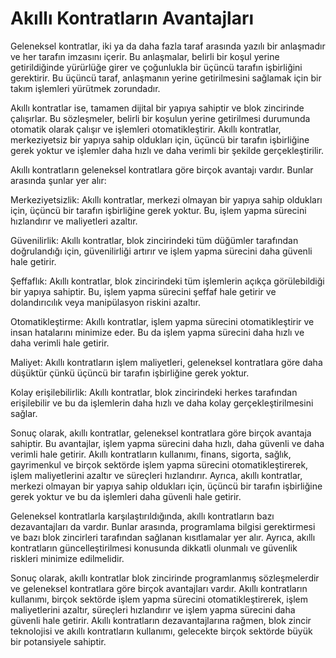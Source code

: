 # Akıllı Kontratların Avantajları

Geleneksel kontratlar, iki ya da daha fazla taraf arasında yazılı bir anlaşmadır ve her tarafın imzasını içerir. Bu anlaşmalar, belirli bir koşul yerine getirildiğinde yürürlüğe girer ve çoğunlukla bir üçüncü tarafın işbirliğini gerektirir. Bu üçüncü taraf, anlaşmanın yerine getirilmesini sağlamak için bir takım işlemleri yürütmek zorundadır.

Akıllı kontratlar ise, tamamen dijital bir yapıya sahiptir ve blok zincirinde çalışırlar. Bu sözleşmeler, belirli bir koşulun yerine getirilmesi durumunda otomatik olarak çalışır ve işlemleri otomatikleştirir. Akıllı kontratlar, merkeziyetsiz bir yapıya sahip oldukları için, üçüncü bir tarafın işbirliğine gerek yoktur ve işlemler daha hızlı ve daha verimli bir şekilde gerçekleştirilir.

Akıllı kontratların geleneksel kontratlara göre birçok avantajı vardır. Bunlar arasında şunlar yer alır:

Merkeziyetsizlik: Akıllı kontratlar, merkezi olmayan bir yapıya sahip oldukları için, üçüncü bir tarafın işbirliğine gerek yoktur. Bu, işlem yapma sürecini hızlandırır ve maliyetleri azaltır.

Güvenilirlik: Akıllı kontratlar, blok zincirindeki tüm düğümler tarafından doğrulandığı için, güvenilirliği artırır ve işlem yapma sürecini daha güvenli hale getirir.

Şeffaflık: Akıllı kontratlar, blok zincirindeki tüm işlemlerin açıkça görülebildiği bir yapıya sahiptir. Bu, işlem yapma sürecini şeffaf hale getirir ve dolandırıcılık veya manipülasyon riskini azaltır.

Otomatikleştirme: Akıllı kontratlar, işlem yapma sürecini otomatikleştirir ve insan hatalarını minimize eder. Bu da işlem yapma sürecini daha hızlı ve daha verimli hale getirir.

Maliyet: Akıllı kontratların işlem maliyetleri, geleneksel kontratlara göre daha düşüktür çünkü üçüncü bir tarafın işbirliğine gerek yoktur.

Kolay erişilebilirlik: Akıllı kontratlar, blok zincirindeki herkes tarafından erişilebilir ve bu da işlemlerin daha hızlı ve daha kolay gerçekleştirilmesini sağlar.

Sonuç olarak, akıllı kontratlar, geleneksel kontratlara göre birçok avantaja sahiptir. Bu avantajlar, işlem yapma sürecini daha hızlı, daha güvenli ve daha verimli hale getirir. Akıllı kontratların kullanımı, finans, sigorta, sağlık, gayrimenkul ve birçok sektörde işlem yapma sürecini otomatikleştirerek, işlem maliyetlerini azaltır ve süreçleri hızlandırır. Ayrıca, akıllı kontratlar, merkezi olmayan bir yapıya sahip oldukları için, üçüncü bir tarafın işbirliğine gerek yoktur ve bu da işlemleri daha güvenli hale getirir.

Geleneksel kontratlarla karşılaştırıldığında, akıllı kontratların bazı dezavantajları da vardır. Bunlar arasında, programlama bilgisi gerektirmesi ve bazı blok zincirleri tarafından sağlanan kısıtlamalar yer alır. Ayrıca, akıllı kontratların güncelleştirilmesi konusunda dikkatli olunmalı ve güvenlik riskleri minimize edilmelidir.

Sonuç olarak, akıllı kontratlar blok zincirinde programlanmış sözleşmelerdir ve geleneksel kontratlara göre birçok avantajları vardır. Akıllı kontratların kullanımı, birçok sektörde işlem yapma sürecini otomatikleştirerek, işlem maliyetlerini azaltır, süreçleri hızlandırır ve işlem yapma sürecini daha güvenli hale getirir. Akıllı kontratların dezavantajlarına rağmen, blok zincir teknolojisi ve akıllı kontratların kullanımı, gelecekte birçok sektörde büyük bir potansiyele sahiptir.